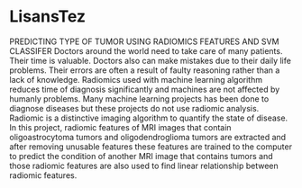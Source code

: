 # LisansTez
PREDICTING TYPE OF TUMOR USING RADIOMICS FEATURES AND SVM CLASSIFER
Doctors around the world need to take care of many patients. Their time is valuable. 
Doctors also can make mistakes due to their daily life problems. 
Their errors are often a result of faulty reasoning rather than a lack of knowledge. 
Radiomics used with machine learning algorithm reduces time of diagnosis significantly and machines are not affected by humanly problems. 
Many machine learning projects has been done to diagnose diseases but these projects do not use radiomic analysis. 
Radiomic is a distinctive imaging algorithm to quantify the state of disease. 
In this project, radiomic features of MRI images that contain oligoastrocytoma tumors and oligodendroglioma tumors are extracted and after removing unusable features 
these features are trained to the computer to predict the condition of another MRI image that contains tumors and those radiomic features are also used to find 
linear relationship between radiomic features. 
